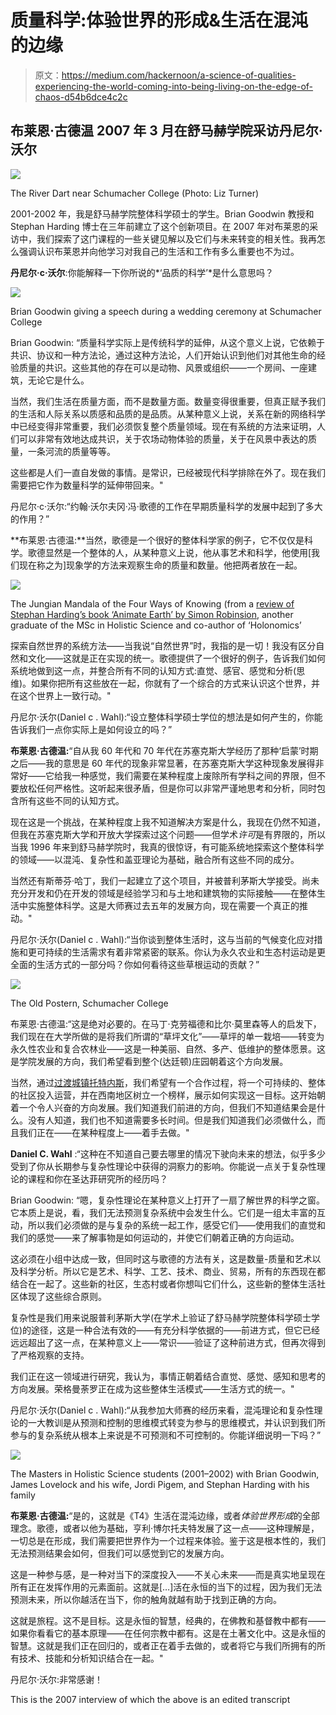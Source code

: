 # 质量科学:体验世界的形成&生活在混沌的边缘

> 原文：<https://medium.com/hackernoon/a-science-of-qualities-experiencing-the-world-coming-into-being-living-on-the-edge-of-chaos-d54b6dce4c2c>

## 布莱恩·古德温 2007 年 3 月在舒马赫学院采访丹尼尔·沃尔

![](img/c3acda10923a66e49eb19a056962da2b.png)

The River Dart near Schumacher College (Photo: Liz Turner)

2001-2002 年，我是舒马赫学院整体科学硕士的学生。Brian Goodwin 教授和 Stephan Harding 博士在三年前建立了这个创新项目。在 2007 年对布莱恩的采访中，我们探索了这门课程的一些关键见解以及它们与未来转变的相关性。我再怎么强调认识布莱恩并向他学习对我自己的生活和工作有多么重要也不为过。

**丹尼尔·c·沃尔**:你能解释一下你所说的*‘品质的科学’*是什么意思吗？

![](img/afb2f9ebb07222424fd8c08221c9eccc.png)

Brian Goodwin giving a speech during a wedding ceremony at Schumacher College

Brian Goodwin: “质量科学实际上是传统科学的延伸，从这个意义上说，它依赖于共识、协议和一种方法论，通过这种方法论，人们开始认识到他们对其他生命的经验质量的共识。这些其他的存在可以是动物、风景或组织——一个房间、一座建筑，无论它是什么。

当然，我们生活在质量方面，而不是数量方面。数量变得很重要，但真正赋予我们的生活和人际关系以质感和品质的是品质。从某种意义上说，关系在新的网络科学中已经变得非常重要，我们必须恢复整个质量领域。现在有系统的方法来证明，人们可以非常有效地达成共识，关于农场动物体验的质量，关于在风景中表达的质量，一条河流的质量等等。

这些都是人们一直自发做的事情。是常识，已经被现代科学排除在外了。现在我们需要把它作为数量科学的延伸带回来。"

丹尼尔·c·沃尔:“约翰·沃尔夫冈·冯·歌德的工作在早期质量科学的发展中起到了多大的作用？”

**布莱恩·古德温:**当然，歌德是一个很好的整体科学家的例子，它不仅仅是科学。歌德显然是一个整体的人，从某种意义上说，他从事艺术和科学，他使用[我们现在称之为]现象学的方法来观察生命的质量和数量。他把两者放在一起。

![](img/0f89d5087077b528f663edae5964433f.png)

The Jungian Mandala of the Four Ways of Knowing (from a [review of Stephan Harding’s book ‘Animate Earth’ by Simon Robinsion](https://transitionconsciousness.wordpress.com/2012/11/12/science-intuition-and-gaia-stephan-hardings-animate-earth-2nd-edition/), another graduate of the MSc in Holistic Science and co-author of ‘Holonomics’

探索自然世界的系统方法——当我说“自然世界”时，我指的是一切！我没有区分自然和文化——这就是正在实现的统一。歌德提供了一个很好的例子，告诉我们如何系统地做到这一点，并整合所有不同的认知方式:直觉、感官、感觉和分析(思维)。如果你把所有这些放在一起，你就有了一个综合的方式来认识这个世界，并在这个世界上一致行动。"

丹尼尔·沃尔(Daniel c . Wahl):“设立整体科学硕士学位的想法是如何产生的，你能告诉我们一点你实际上是如何设立的吗？”

**布莱恩·古德温:**“自从我 60 年代和 70 年代在苏塞克斯大学经历了那种‘启蒙’时期之后——我的意思是 60 年代的现象非常显著，在苏塞克斯大学这种现象发展得非常好——它给我一种感觉，我们需要在某种程度上废除所有学科之间的界限，但不要放松任何严格性。这听起来很矛盾，但是你可以非常严谨地思考和分析，同时包含所有这些不同的认知方式。

现在这是一个挑战，在某种程度上我不知道解决方案是什么，我现在仍然不知道，但我在苏塞克斯大学和开放大学探索过这个问题——但学术*许可*是有界限的，所以当我 1996 年来到舒马赫学院时，我真的很惊讶，有可能系统地探索这个整体科学的领域——以混沌、复杂性和盖亚理论为基础，融合所有这些不同的成分。

当然还有斯蒂芬·哈丁，我们一起建立了这个项目，并被普利茅斯大学接受。尚未充分开发和仍在开发的领域是经验学习和与土地和建筑物的实际接触——在整体生活中实施整体科学。这是大师赛过去五年的发展方向，现在需要一个真正的推动。"

丹尼尔·沃尔(Daniel c . Wahl):“当你谈到整体生活时，这与当前的气候变化应对措施和更可持续的生活需求有着非常紧密的联系。你认为永久农业和生态村运动是更全面的生活方式的一部分吗？你如何看待这些草根运动的贡献？”

![](img/7e3e7328081d90ba7ba88464567130ee.png)

The Old Postern, Schumacher College

布莱恩·古德温:“这是绝对必要的。在马丁·克劳福德和比尔·莫里森等人的启发下，我们现在在大学所做的是将我们所谓的“草坪文化”——草坪的单一栽培——转变为永久性农业和复合农林业——这是一种美丽、自然、多产、低维护的整体愿景。这是学院发展的方向，我们希望看到整个(达廷顿)庄园朝着这个方向发展。

当然，通过[过渡城镇托特内斯](https://www.resurgence.org/magazine/article2852-resilience.html)，我们希望有一个合作过程，将一个可持续的、整体的社区投入运营，并在西南地区树立一个榜样，展示如何实现这一目标。这开始朝着一个令人兴奋的方向发展。我们知道我们前进的方向，但我们不知道结果会是什么。没有人知道，我们也不知道需要多长时间。但是我们知道我们必须做什么，而且我们正在——在某种程度上——着手去做。"

**Daniel C. Wahl** :“这种在不知道自己要去哪里的情况下驶向未来的想法，似乎多少受到了你从长期参与复杂性理论中获得的洞察力的影响。你能说一点关于复杂性理论的课程和你在圣达菲研究所的经历吗？

Brian Goodwin: “嗯，复杂性理论在某种意义上打开了一扇了解世界的科学之窗。它本质上是说，看，我们无法预测复杂系统中会发生什么。它们是一组太丰富的互动，所以我们必须做的是与复杂的系统一起工作，感受它们——使用我们的直觉和我们的感觉——来了解事物是如何运动的，并使它们朝着正确的方向运动。

这必须在小组中达成一致，但同时这与歌德的方法有关，这是数量-质量和艺术以及科学分析。所以它是艺术、科学、工艺、技术、商业、贸易，所有的东西现在都结合在一起了。这些新的社区，生态村或者你想叫它们什么，这些新的整体生活社区体现了这些综合原则。

复杂性是我们用来说服普利茅斯大学(在学术上验证了舒马赫学院整体科学硕士学位)的途径，这是一种合法有效的——有充分科学依据的——前进方式，但它已经远远超出了这一点，在某种意义上——常识——验证了这种前进方式，但再次得到了严格观察的支持。

我们正在这一领域进行研究，我认为，事情正朝着结合直觉、感觉、感知和思考的方向发展。荣格曼荼罗正在成为这些整体生活模式——生活方式的统一。"

丹尼尔·沃尔(Daniel c . Wahl):“从我参加大师赛的经历来看，混沌理论和复杂性理论的一大教训是从预测和控制的思维模式转变为参与的思维模式，并认识到我们所参与的复杂系统从根本上来说是不可预测和不可控制的。你能详细说明一下吗？”

![](img/4c5eb472e2f761b7bcb90a328dfe0a4d.png)

The Masters in Holistic Science students (2001–2002) with Brian Goodwin, James Lovelock and his wife, Jordi Pigem, and Stephan Harding with his family

**布莱恩·古德温:**“是的，这就是《T4》生活在混沌边缘，或者*体验世界形成*的全部理念。歌德，或者以他为基础，亨利·博尔托夫特发展了这一点——这种理解是，一切总是在形成，我们需要把世界作为一个过程来体验。鉴于这是根本性的，我们无法预测结果会如何，但我们可以感觉到它的发展方向。

这是一种参与感，是一种对当下的深度投入——不关心未来——而是真实地呈现在所有正在发挥作用的元素面前。这就是[…]活在永恒的当下的过程，因为我们无法预测未来，所以你越活在当下，你的触角就越有助于找到正确的方向。

这就是旅程。这不是目标。这是永恒的智慧，经典的，在佛教和基督教中都有——如果你看看它的基本原理——在任何宗教中都有。这是在土著文化中。这是永恒的智慧。这就是我们正在回归的，或者正在着手去做的，或者将它与我们所拥有的所有技术、技能和分析知识结合在一起。"

丹尼尔·沃尔:非常感谢！

This is the 2007 interview of which the above is an edited transcript